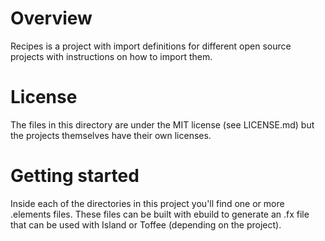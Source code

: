 # Overview

Recipes is a project with import definitions for different open source projects with instructions on how to import them.

# License

The files in this directory are under the MIT license (see LICENSE.md) but the projects themselves have their own licenses.

# Getting started

Inside each of the directories in this project you'll find one or more .elements files. These files can be built with ebuild to generate an .fx file that can be used with Island or Toffee (depending on the project).